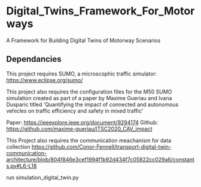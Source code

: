 # Digital_Twins_Framework_For_Motorways
A Framework for Building Digital Twins of Motorway Scenarios

## Dependancies ##
This project requires SUMO, a microscophic traffic simulator: https://www.eclipse.org/sumo/

This project also requires the configuration files for the M50 SUMO simulation created as part of a paper by Maxime Gueriau and Ivana Dusparic titled 'Quantifying the impact of connected and autonomous vehicles on traffic efficiency and safety in mixed traffic'

Paper: https://ieeexplore.ieee.org/document/9294174
Github: https://github.com/maxime-gueriau/ITSC2020_CAV_impact

This Project also requires the communication meachanism for data collection 
https://github.com/Conor-Fennell/transport-digital-twin-communication-architecture/blob/804f846e3cef1994f1b92d434f7c05822cc029a6/constants.py#L6-L18

run simulation_digital_twin.py